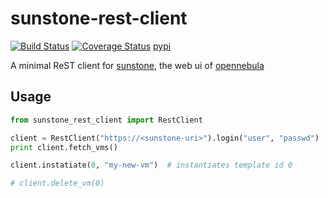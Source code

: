 # sunstone-rest-client

[![Build Status](https://travis-ci.org/arnehilmann/sunstone-rest-client.svg?branch=master)](https://travis-ci.org/arnehilmann/sunstone-rest-client)
[![Coverage Status](https://coveralls.io/repos/github/arnehilmann/sunstone-rest-client/badge.svg?branch=master)](https://coveralls.io/github/arnehilmann/sunstone-rest-client?branch=master)
[pypi](https://pypi.python.org/pypi/sunstone-rest-client)

A minimal ReST client for [sunstone](http://docs.opennebula.org/4.14/administration/sunstone_gui/sunstone.html),
the web ui of [opennebula](http://opennebula.org/tryout/sandboxvirtualbox/)

## Usage

```python
from sunstone_rest_client import RestClient

client = RestClient("https://<sunstone-uri>").login("user", "passwd")
print client.fetch_vms()

client.instatiate(0, "my-new-vm")  # instantiates template id 0

# client.delete_vm(0)
```
